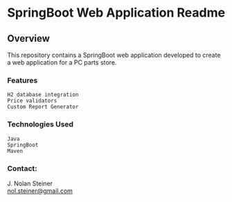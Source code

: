# SpringBoot Web Application Readme
## Overview

This repository contains a SpringBoot web application developed to create a web application for a PC parts store.

### Features

    H2 database integration
    Price validators
    Custom Report Generator

### Technologies Used

    Java
    SpringBoot
    Maven


### Contact:

J. Nolan Steiner <br>
nol.steiner@gmail.com
